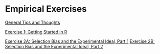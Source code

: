 # Empirical Exercises

[General Tips and Thoughts](R-Tips-Thoughts.html)

[Exercise 1:  Getting Started in R](E1-intro-R.html)

[Exercise 2A: Selection Bias and the Experimental Ideal, Part 1](E2-exp-ideal.html)
[Exercise 2B: Selection Bias and the Experimental Ideal, Part 2](E2-exp-ideal-part2.html)

